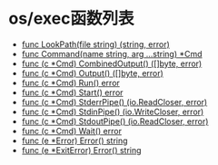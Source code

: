 # os/exec函数列表

- [func LookPath(file string) (string, error)](LookPath.md)
- [func Command(name string, arg ...string) *Cmd](Command.md)
- [func (c *Cmd) CombinedOutput() ([]byte, error)](CombinedOutput.md)
- [func (c *Cmd) Output() ([]byte, error)](Output.md)
- [func (c *Cmd) Run() error](Run.md)
- [func (c *Cmd) Start() error](Start.md)
- [func (c *Cmd) StderrPipe() (io.ReadCloser, error)](StderrPipe.md)
- [func (c *Cmd) StdinPipe() (io.WriteCloser, error)](StdinPipe.md)
- [func (c *Cmd) StdoutPipe() (io.ReadCloser, error)](StdoutPipe.md)
- [func (c *Cmd) Wait() error](Wait.md)
- [func (e *Error) Error() string](Error.md)
- [func (e *ExitError) Error() string](ExitError.md)
